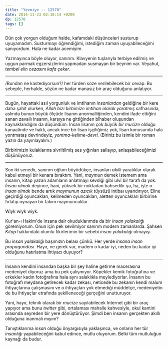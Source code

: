 ```yaml
---
title: "Yevmiye -- 12570"
date: 2014-11-23 02:18:14 +0200
dp: 12570
tags: []
---
```


Dün çok yorgun olduğum halde, kafamdaki düşünceleri susturup uyuyamadım.
Susturmayı öğrendiğimi, istediğim zaman uyuyabileceğimi sanıyordum. Hala
ne kadar acemiyim.

Yazmayınca böyle oluyor, sanırım. Klavyenin tuşlarıyla terbiye edilmiş
ve uygun parmak egzersizlerini yapmadan susmayan bir beynim var.
Veyahut, *tembel elin cezasını kafa çeker.*

--------------

/Bundan ne kastediyorsun?/ her türden söze verilebilecek bir cevap. Bu
sebeple, herhalde, sözün ne kadar manasız bir araç olduğunu anlatıyor.

--------------

Bugün, hayattaki asıl yorgunluk ve imtihanın *insanlardan* geldiğine bir
kere daha şahit olurken, *Allah bizi birbimize imtihan olarak yaratmış*
safhasında, aslında bunun büyük ölçüde lisanın anormalliğinden, kendini
ifade ettiğini sanan zavallı insanın, karşıya ne gittiğinden bîhaber
oluşundan kaynaklandığını da düşündüm. İnsan lisanın *çok büyük bir
mucize* olduğu kanaatinde ve haklı, ancak ince bir lisan işçiliğimiz
yok, lisan konusunda hala yontmataş devrindeyiz, *yontma-kelime-devri.*
(Biriniz bu isimle bir roman yazın da yayınlayalım.)

Birbirimizin kulaklarına sivriltilmiş ses yığınları sallayıp,
anlaşabileceğimizi düşünüyoruz.

--------------

Son iki senedir, sanırım oğlum büyüdükçe, insanları *akıllı* yaratıklar
olarak kabul etmeyi bir kenara bıraktım. Yani, *maymun* demek istemem
ama insanın, kitap yazan adamların anlatmayı sevdiği gibi ulvi bir
tarafı da yok. *İnsan olmak* deyince, hani, yüksek bir noktadan
bahsedilir ya, ha, işte o *insan olmak* bende artık *maymunun azıcık
tüysüzü* intibaı uyandırıyor. Eline geçirdiği oyuncakları, kelimeden
oyuncakları, aletten oyuncakları birbirine fırlatıp oynayan bir takım
maymuncuklar.

Wiyk wiyk wiyk.

Kur'an-ı Hakim'de insana dair okuduklarımda da bir *insan yalakalığı*
göremiyorum. Onun için pek sevilmiyor sanırım modern zamanlarda. Şahsen
*Kitap* hakkındaki olumlu fikirlerimin bir sebebi *insan yalakalığı*
olmayışı.

Bu *insan yalakalığı* başımızın belası çünkü. Her yerde *insana insan
propagandası*. Hayır, ne gerek var, madem o kadar iyi, neden bu kadar
iyi olduğunu hatırlatma ihtiyacı duyuyor?

--------------

İnsanın kendini insandan başka bir şey haline getirme macerasına
medeniyet diyoruz ama bu pek çalışmıyor. Köpekler kemik fotoğrafına ve
erkekler kadın fotoğrafına hala aynı salaklıkla meylediyorlar. İnsanın
bu fotoğrafı meydana getirecek kadar zekası, neticede bu zekanın kendi
malum ihtiyaçlarına çalışmasını ve o ihtiyaçları yok etmediği müddetçe,
medeniyetin de bu ihtiyaçlar etrafında şekilleneceği gerçeğini
unutturuyor.

Yani, hayır, teknik olarak bir *mucize* sayılabilecek Internet gibi bir
araç yapıyor ama bunu *twitter* gibi, ortalaması mahalle kahvesiyle,
okul kantini arasında seyreden bir yere dönüştürüyor. Şimdi ben insanın
gerçekten akıllı olduğuna inanmalı mıyım?

Tanıştıklarıma *insan* olduğu önyargısıyla yaklaşınca, ve onların her
tür *insanlığı* yapabileceğini kabul edince, mutlu oluyorum. Belki tüm
mutluluğun kaynağı da budur.

